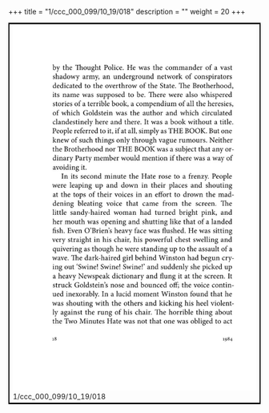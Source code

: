 +++
title = "1/ccc_000_099/10_19/018"
description = ""
weight = 20
+++

<table style="border:2px solid black;max-width:800px;max-height:800px;" 
><tr><td><img class="center-fit-jpg"
src="/jpg_/out_jpg_1984__018.jpg"  >1/ccc_000_099/10_19/018</img></td></tr></table>